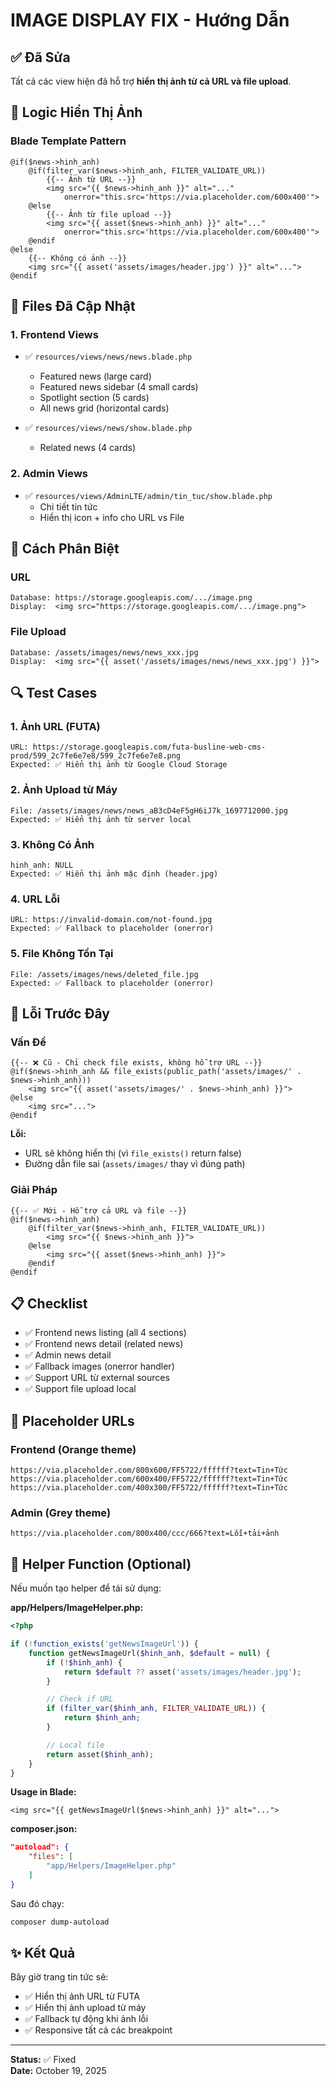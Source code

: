 # IMAGE DISPLAY FIX - Hướng Dẫn

## ✅ Đã Sửa

Tất cả các view hiện đã hỗ trợ **hiển thị ảnh từ cả URL và file upload**.

## 🔧 Logic Hiển Thị Ảnh

### Blade Template Pattern

```blade
@if($news->hinh_anh)
    @if(filter_var($news->hinh_anh, FILTER_VALIDATE_URL))
        {{-- Ảnh từ URL --}}
        <img src="{{ $news->hinh_anh }}" alt="..."
            onerror="this.src='https://via.placeholder.com/600x400'">
    @else
        {{-- Ảnh từ file upload --}}
        <img src="{{ asset($news->hinh_anh) }}" alt="..."
            onerror="this.src='https://via.placeholder.com/600x400'">
    @endif
@else
    {{-- Không có ảnh --}}
    <img src="{{ asset('assets/images/header.jpg') }}" alt="...">
@endif
```

## 📁 Files Đã Cập Nhật

### 1. Frontend Views

- ✅ `resources/views/news/news.blade.php`
    - Featured news (large card)
    - Featured news sidebar (4 small cards)
    - Spotlight section (5 cards)
    - All news grid (horizontal cards)

- ✅ `resources/views/news/show.blade.php`
    - Related news (4 cards)

### 2. Admin Views

- ✅ `resources/views/AdminLTE/admin/tin_tuc/show.blade.php`
    - Chi tiết tin tức
    - Hiển thị icon + info cho URL vs File

## 🎯 Cách Phân Biệt

### URL

```
Database: https://storage.googleapis.com/.../image.png
Display:  <img src="https://storage.googleapis.com/.../image.png">
```

### File Upload

```
Database: /assets/images/news/news_xxx.jpg
Display:  <img src="{{ asset('/assets/images/news/news_xxx.jpg') }}">
```

## 🔍 Test Cases

### 1. Ảnh URL (FUTA)

```
URL: https://storage.googleapis.com/futa-busline-web-cms-prod/599_2c7fe6e7e8/599_2c7fe6e7e8.png
Expected: ✅ Hiển thị ảnh từ Google Cloud Storage
```

### 2. Ảnh Upload từ Máy

```
File: /assets/images/news/news_aB3cD4eF5gH6iJ7k_1697712000.jpg
Expected: ✅ Hiển thị ảnh từ server local
```

### 3. Không Có Ảnh

```
hinh_anh: NULL
Expected: ✅ Hiển thị ảnh mặc định (header.jpg)
```

### 4. URL Lỗi

```
URL: https://invalid-domain.com/not-found.jpg
Expected: ✅ Fallback to placeholder (onerror)
```

### 5. File Không Tồn Tại

```
File: /assets/images/news/deleted_file.jpg
Expected: ✅ Fallback to placeholder (onerror)
```

## 🚨 Lỗi Trước Đây

### Vấn Đề

```blade
{{-- ❌ Cũ - Chỉ check file exists, không hỗ trợ URL --}}
@if($news->hinh_anh && file_exists(public_path('assets/images/' . $news->hinh_anh)))
    <img src="{{ asset('assets/images/' . $news->hinh_anh) }}">
@else
    <img src="...">
@endif
```

**Lỗi:**

- URL sẽ không hiển thị (vì `file_exists()` return false)
- Đường dẫn file sai (`assets/images/` thay vì đúng path)

### Giải Pháp

```blade
{{-- ✅ Mới - Hỗ trợ cả URL và file --}}
@if($news->hinh_anh)
    @if(filter_var($news->hinh_anh, FILTER_VALIDATE_URL))
        <img src="{{ $news->hinh_anh }}">
    @else
        <img src="{{ asset($news->hinh_anh) }}">
    @endif
@endif
```

## 📋 Checklist

- ✅ Frontend news listing (all 4 sections)
- ✅ Frontend news detail (related news)
- ✅ Admin news detail
- ✅ Fallback images (onerror handler)
- ✅ Support URL từ external sources
- ✅ Support file upload local

## 🎨 Placeholder URLs

### Frontend (Orange theme)

```
https://via.placeholder.com/800x600/FF5722/ffffff?text=Tin+Tức
https://via.placeholder.com/600x400/FF5722/ffffff?text=Tin+Tức
https://via.placeholder.com/400x300/FF5722/ffffff?text=Tin+Tức
```

### Admin (Grey theme)

```
https://via.placeholder.com/800x400/ccc/666?text=Lỗi+tải+ảnh
```

## 🔗 Helper Function (Optional)

Nếu muốn tạo helper để tái sử dụng:

**app/Helpers/ImageHelper.php:**

```php
<?php

if (!function_exists('getNewsImageUrl')) {
    function getNewsImageUrl($hinh_anh, $default = null) {
        if (!$hinh_anh) {
            return $default ?? asset('assets/images/header.jpg');
        }

        // Check if URL
        if (filter_var($hinh_anh, FILTER_VALIDATE_URL)) {
            return $hinh_anh;
        }

        // Local file
        return asset($hinh_anh);
    }
}
```

**Usage in Blade:**

```blade
<img src="{{ getNewsImageUrl($news->hinh_anh) }}" alt="...">
```

**composer.json:**

```json
"autoload": {
    "files": [
        "app/Helpers/ImageHelper.php"
    ]
}
```

Sau đó chạy:

```bash
composer dump-autoload
```

## ✨ Kết Quả

Bây giờ trang tin tức sẽ:

- ✅ Hiển thị ảnh URL từ FUTA
- ✅ Hiển thị ảnh upload từ máy
- ✅ Fallback tự động khi ảnh lỗi
- ✅ Responsive tất cả các breakpoint

---

**Status:** ✅ Fixed  
**Date:** October 19, 2025
